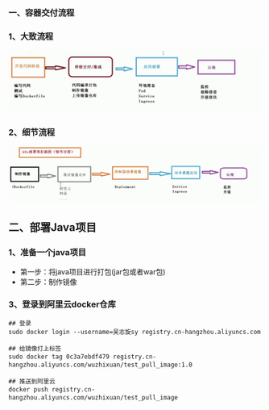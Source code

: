 ### 一、容器交付流程

### 1、大致流程

![容器交换流程](../images/容器交换流程.png)

### 2、细节流程

![k8s部署项目流程-细节过程](../images/k8s部署项目流程-细节过程.png)



## 二、部署Java项目

### 1、准备一个java项目

+ 第一步：将java项目进行打包(jar包或者war包)
+ 第二步：制作镜像

### 3、登录到阿里云docker仓库

```
## 登录
sudo docker login --username=吴志旋sy registry.cn-hangzhou.aliyuncs.com

## 给镜像打上标签
sudo docker tag 0c3a7ebdf479 registry.cn-hangzhou.aliyuncs.com/wuzhixuan/test_pull_image:1.0

## 推送到阿里云
docker push registry.cn-hangzhou.aliyuncs.com/wuzhixuan/test_pull_image
```

